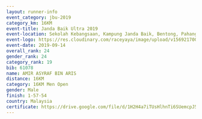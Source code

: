 ```yaml
---
layout: runner-info 
event_category: jbu-2019 
category_km: 16KM 
event-title: Janda Baik Ultra 2019  
event-location: Sekolah Kebangsaan, Kampung Janda Baik, Bentong, Pahang, Malaysia 
event-logo: https://res.cloudinary.com/raceyaya/image/upload/v1569217009/logo/janda-baik_vch1pc.jpg 
event-date: 2019-09-14 
overall_rank: 24
gender_rank: 24
category_rank: 19
bib: 61078
name: AMIR ASYRAF BIN ARIS
distance: 16KM
category: 16KM Men Open
gender: Male
finish: 1-57-54
country: Malaysia
certificate: https://drive.google.com/file/d/1H2H4a7iTUsHlhnTi6SUemcpJ5DsjvXNH/view?usp=sharing
---
```

